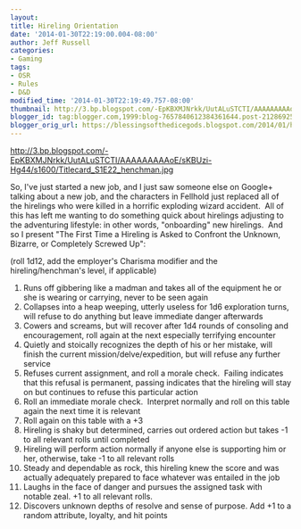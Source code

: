 ```yaml
---
layout:  
title: Hireling Orientation
date: '2014-01-30T22:19:00.004-08:00'
author: Jeff Russell
categories:
- Gaming
tags:
- OSR
- Rules
- D&D
modified_time: '2014-01-30T22:19:49.757-08:00'
thumbnail: http://3.bp.blogspot.com/-EpKBXMJNrkk/UutALuSTCTI/AAAAAAAAAoE/sKBUzi-Hg44/s72-c/Titlecard_S1E22_henchman.jpg
blogger_id: tag:blogger.com,1999:blog-7657840612384361644.post-2128692527275217894
blogger_orig_url: https://blessingsofthedicegods.blogspot.com/2014/01/hireling-orientation.html
---
```


 <http://3.bp.blogspot.com/-EpKBXMJNrkk/UutALuSTCTI/AAAAAAAAAoE/sKBUzi-Hg44/s1600/Titlecard_S1E22_henchman.jpg> 
  

  

So, I've just started a new job, and I just saw someone else on Google+ talking about a new job, and the characters in Fellhold just replaced all of the hirelings who were killed in a horrific exploding wizard accident.  All of this has left me wanting to do something quick about hirelings adjusting to the adventuring lifestyle: in other words, "onboarding" new hirelings.  And so I present "The First Time a Hireling is Asked to Confront the Unknown, Bizarre, or Completely Screwed Up":  
  
(roll 1d12, add the employer's Charisma modifier and the hireling/henchman's level, if applicable)  
  

1. Runs off gibbering like a madman and takes all of the equipment he or she is wearing or carrying, never to be seen again
2. Collapses into a heap weeping, utterly useless for 1d6 exploration turns, will refuse to do anything but leave immediate danger afterwards
3. Cowers and screams, but will recover after 1d4 rounds of consoling and encouragement, roll again at the next especially terrifying encounter
4. Quietly and stoically recognizes the depth of his or her mistake, will finish the current mission/delve/expedition, but will refuse any further service
5. Refuses current assignment, and roll a morale check.  Failing indicates that this refusal is permanent, passing indicates that the     hireling will stay on but continues to refuse this particular action
6. Roll an immediate morale check.  Interpret normally and roll on this table again the next time it is relevant
7. Roll again on this table with a +3 
8. Hireling is shaky but determined, carries out ordered action but takes -1 to all relevant rolls until completed
9. Hireling will perform action normally if anyone else is supporting him or her, otherwise, take -1 to all relevant rolls
10. Steady and dependable as rock, this hireling knew the score and was actually adequately prepared to face whatever was entailed in the job
11. Laughs in the face of danger and pursues the assigned task with notable zeal. +1 to all relevant rolls.
12. Discovers unknown depths of resolve and sense of purpose. Add +1 to a random attribute, loyalty, and hit points
